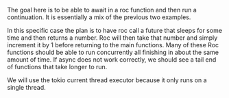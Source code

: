 The goal here is to be able to await in a roc function and then run a continuation.
It is essentially a mix of the previous two examples.

In this specific case the plan is to have roc call a future that sleeps for some time and then returns a number.
Roc will then take that number and simply increment it by 1 before returning to the main functions.
Many of these Roc functions should be able to run concurrently all finishing in about the same amount of time.
If async does not work correctly, we should see a tail end of functions that take longer to run.

We will use the tokio current thread executor because it only runs on a single thread.